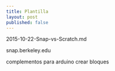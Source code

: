 ```yaml
---
title: Plantilla
layout: post
published: false
---
```

2015-10-22-Snap-vs-Scratch.md

snap.berkeley.edu

complementos para arduino
crear bloques